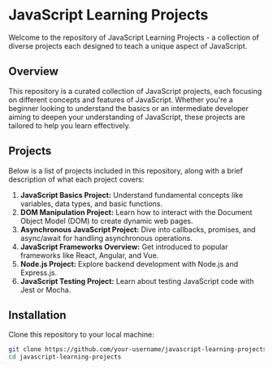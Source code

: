 # JavaScript Learning Projects

Welcome to the repository of JavaScript Learning Projects - a collection of diverse projects each designed to teach a unique aspect of JavaScript.

## Overview

This repository is a curated collection of JavaScript projects, each focusing on different concepts and features of JavaScript. Whether you're a beginner looking to understand the basics or an intermediate developer aiming to deepen your understanding of JavaScript, these projects are tailored to help you learn effectively.

## Projects

Below is a list of projects included in this repository, along with a brief description of what each project covers:

1. **JavaScript Basics Project:** Understand fundamental concepts like variables, data types, and basic functions.
2. **DOM Manipulation Project:** Learn how to interact with the Document Object Model (DOM) to create dynamic web pages.
3. **Asynchronous JavaScript Project:** Dive into callbacks, promises, and async/await for handling asynchronous operations.
4. **JavaScript Frameworks Overview:** Get introduced to popular frameworks like React, Angular, and Vue.
5. **Node.js Project:** Explore backend development with Node.js and Express.js.
6. **JavaScript Testing Project:** Learn about testing JavaScript code with Jest or Mocha.

## Installation

Clone this repository to your local machine:

```bash
git clone https://github.com/your-username/javascript-learning-projects.git
cd javascript-learning-projects
